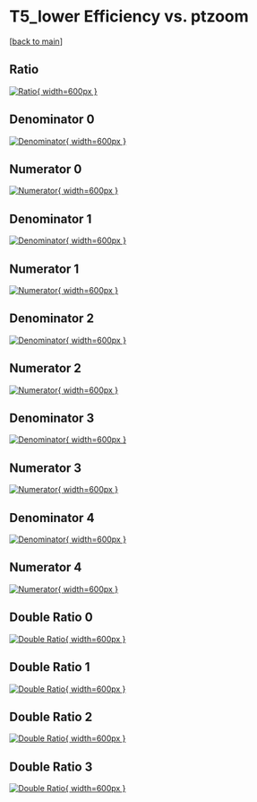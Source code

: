 # T5_lower Efficiency vs. ptzoom

[[back to main](./)]



## Ratio

[![Ratio](../mtv/var/T5_lower_base_0_-1_eff_ptzoom.png){ width=600px }](../mtv/var/T5_lower_base_0_-1_eff_ptzoom.pdf)

## Denominator 0

[![Denominator](../mtv/den/T5_lower_base_0_-1_eff_ptzoom_den0.png){ width=600px }](../mtv/den/T5_lower_base_0_-1_eff_ptzoom_den0.pdf)

## Numerator 0

[![Numerator](../mtv/num/T5_lower_base_0_-1_eff_ptzoom_num0.png){ width=600px }](../mtv/num/T5_lower_base_0_-1_eff_ptzoom_num0.pdf)

## Denominator 1

[![Denominator](../mtv/den/T5_lower_base_0_-1_eff_ptzoom_den1.png){ width=600px }](../mtv/den/T5_lower_base_0_-1_eff_ptzoom_den1.pdf)

## Numerator 1

[![Numerator](../mtv/num/T5_lower_base_0_-1_eff_ptzoom_num1.png){ width=600px }](../mtv/num/T5_lower_base_0_-1_eff_ptzoom_num1.pdf)

## Denominator 2

[![Denominator](../mtv/den/T5_lower_base_0_-1_eff_ptzoom_den2.png){ width=600px }](../mtv/den/T5_lower_base_0_-1_eff_ptzoom_den2.pdf)

## Numerator 2

[![Numerator](../mtv/num/T5_lower_base_0_-1_eff_ptzoom_num2.png){ width=600px }](../mtv/num/T5_lower_base_0_-1_eff_ptzoom_num2.pdf)

## Denominator 3

[![Denominator](../mtv/den/T5_lower_base_0_-1_eff_ptzoom_den3.png){ width=600px }](../mtv/den/T5_lower_base_0_-1_eff_ptzoom_den3.pdf)

## Numerator 3

[![Numerator](../mtv/num/T5_lower_base_0_-1_eff_ptzoom_num3.png){ width=600px }](../mtv/num/T5_lower_base_0_-1_eff_ptzoom_num3.pdf)

## Denominator 4

[![Denominator](../mtv/den/T5_lower_base_0_-1_eff_ptzoom_den4.png){ width=600px }](../mtv/den/T5_lower_base_0_-1_eff_ptzoom_den4.pdf)

## Numerator 4

[![Numerator](../mtv/num/T5_lower_base_0_-1_eff_ptzoom_num4.png){ width=600px }](../mtv/num/T5_lower_base_0_-1_eff_ptzoom_num4.pdf)

## Double Ratio 0

[![Double Ratio](../mtv/ratio/T5_lower_base_0_-1_eff_ptzoom_ratio0.png){ width=600px }](../mtv/ratio/T5_lower_base_0_-1_eff_ptzoom_ratio0.pdf)

## Double Ratio 1

[![Double Ratio](../mtv/ratio/T5_lower_base_0_-1_eff_ptzoom_ratio1.png){ width=600px }](../mtv/ratio/T5_lower_base_0_-1_eff_ptzoom_ratio1.pdf)

## Double Ratio 2

[![Double Ratio](../mtv/ratio/T5_lower_base_0_-1_eff_ptzoom_ratio2.png){ width=600px }](../mtv/ratio/T5_lower_base_0_-1_eff_ptzoom_ratio2.pdf)

## Double Ratio 3

[![Double Ratio](../mtv/ratio/T5_lower_base_0_-1_eff_ptzoom_ratio3.png){ width=600px }](../mtv/ratio/T5_lower_base_0_-1_eff_ptzoom_ratio3.pdf)

